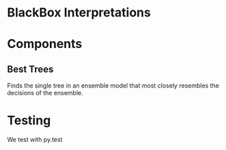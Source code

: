 # BlackBox Interpretations


# Components
## Best Trees
Finds the single tree in an ensemble model that most closely resembles the
decisions of the ensemble.

# Testing
We test with py.test